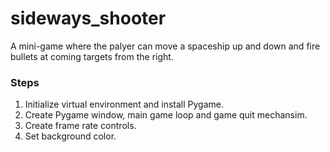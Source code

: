 # sideways_shooter
A mini-game where the palyer can move a spaceship up and down and fire bullets at coming targets from the right.

### Steps
1. Initialize virtual environment and install Pygame.
2. Create Pygame window, main game loop and game quit mechansim.
3. Create frame rate controls.
4. Set background color.
